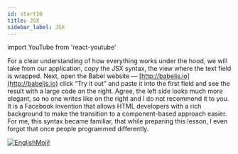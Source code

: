 ```yaml
---
id: start10
title: JSX
sidebar_label: JSX
---
```


import YouTube from 'react-youtube'


For a clear understanding of how everything works under the hood, we will take from our application, copy the JSX syntax, the view where the text field is wrapped. Next, open the Babel website — [http://babeljs.io](http://babeljs.io) click “Try it out” and paste it into the first field and see the result with a large code on the right. Agree, the left side looks much more elegant, so no one writes like on the right and I do not recommend it to you. It is a Facebook invention that allows HTML developers with a rich background to make the transition to a component-based approach easier. For me, this syntax became familiar, that while preparing this lesson, I even forgot that once people programmed differently.

<YouTube videoId='fg_YpbzRHmQ' />

[![EnglishMoji!](/img/logo/englishmoji.png)](https://apps.apple.com/kz/app/englishmoji/id6450254885)
